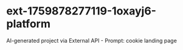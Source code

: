 # ext-1759878277119-1oxayj6-platform
AI-generated project via External API - Prompt: cookie landing page
